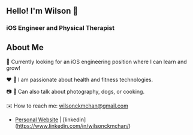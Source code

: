 ## Hello! I'm Wilson 👋
### iOS Engineer and Physical Therapist

## About Me
 🌱 Currently looking for an iOS engineering position where I can learn and grow!
 
 ♥️ 💪 I am passionate about health and fitness technologies.

 📷 🐶 Can also talk about photography, dogs, or cooking. 
 
 ✉️ How to reach me: wilsonckmchan@gmail.com

- [Personal Website](https://wilsonckmchan.com/) | [linkedin] (https://www.linkedin.com/in/wilsonckmchan/)

<!---
wilsonckm/wilsonckm is a ✨ special ✨ repository because its `README.md` (this file) appears on your GitHub profile.
You can click the Preview link to take a look at your changes.
--->
